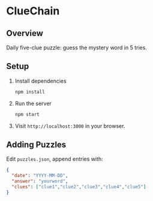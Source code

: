 # ClueChain

## Overview
Daily five-clue puzzle: guess the mystery word in 5 tries.

## Setup
1. Install dependencies  
   ```bash
   npm install
   ```
2. Run the server  
   ```bash
   npm start
   ```
3. Visit `http://localhost:3000` in your browser.

## Adding Puzzles
Edit `puzzles.json`, append entries with:
```json
{
  "date": "YYYY-MM-DD",
  "answer": "yourword",
  "clues": ["clue1","clue2","clue3","clue4","clue5"]
}
```
